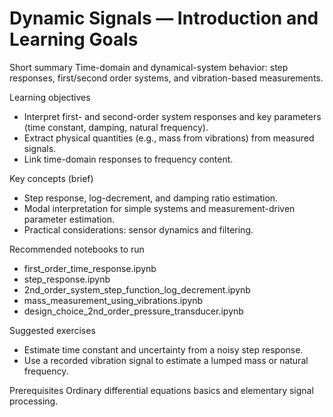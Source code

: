 # Dynamic Signals — Introduction and Learning Goals

Short summary
Time-domain and dynamical-system behavior: step responses, first/second order systems, and vibration-based measurements.

Learning objectives
- Interpret first- and second-order system responses and key parameters (time constant, damping, natural frequency).
- Extract physical quantities (e.g., mass from vibrations) from measured signals.
- Link time-domain responses to frequency content.

Key concepts (brief)
- Step response, log-decrement, and damping ratio estimation.
- Modal interpretation for simple systems and measurement-driven parameter estimation.
- Practical considerations: sensor dynamics and filtering.

Recommended notebooks to run
- first_order_time_response.ipynb
- step_response.ipynb
- 2nd_order_system_step_function_log_decrement.ipynb
- mass_measurement_using_vibrations.ipynb
- design_choice_2nd_order_pressure_transducer.ipynb

Suggested exercises
- Estimate time constant and uncertainty from a noisy step response.
- Use a recorded vibration signal to estimate a lumped mass or natural frequency.

Prerequisites
Ordinary differential equations basics and elementary signal processing.